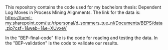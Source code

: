 This repository contains the code used for my bachelors thesis: Dependent Log Moves in Process Mining Alignments. 
The link for the data is: https://tuenl-my.sharepoint.com/:u:/r/personal/d_sommers_tue_nl/Documents/BEPS/data.zip?csf=1&web=1&e=XUvxeV

In the "BEP-final-code" file is the code for reading and testing the data.
In the "BEP-validation" is the code to validate our results.
